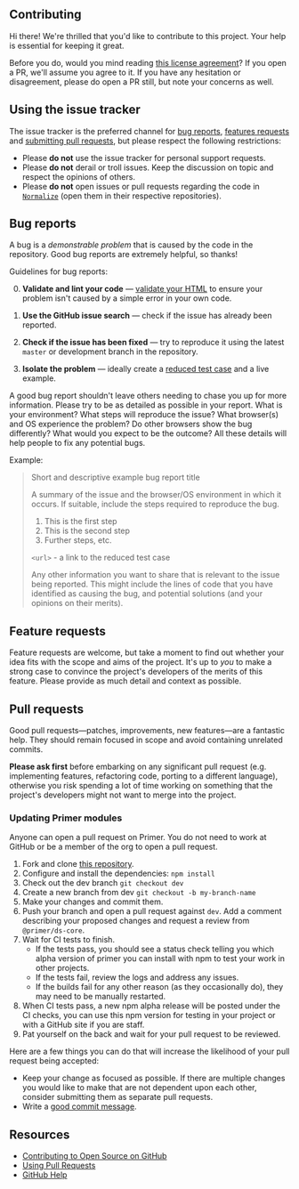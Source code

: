 ## Contributing

[fork]: https://github.com/github/primer/fork
[pr]: https://github.com/github/primer/compare
[style]: http://primer.github.io/guidelines/

Hi there! We're thrilled that you'd like to contribute to this project. Your help is essential for keeping it great.

Before you do, would you mind reading [this license agreement](LICENSE.md)? If you open a PR, we'll assume you agree to it. If you have any hesitation or disagreement, please do open a PR still, but note your concerns as well.

## Using the issue tracker

The issue tracker is the preferred channel for [bug reports](#bug-reports), [features requests](#feature-requests) and [submitting pull requests](#pull-requests), but please respect the following restrictions:

* Please **do not** use the issue tracker for personal support requests.
* Please **do not** derail or troll issues. Keep the discussion on topic and respect the opinions of others.
* Please **do not** open issues or pull requests regarding the code in [`Normalize`](https://github.com/necolas/normalize.css) (open them in their respective repositories).

## Bug reports

A bug is a _demonstrable problem_ that is caused by the code in the repository. Good bug reports are extremely helpful, so thanks!

Guidelines for bug reports:

0. **Validate and lint your code** &mdash; [validate your HTML](http://html5.validator.nu) to ensure your problem isn't caused by a simple error in your own code.

1. **Use the GitHub issue search** &mdash; check if the issue has already been reported.

2. **Check if the issue has been fixed** &mdash; try to reproduce it using the latest `master` or development branch in the repository.

3. **Isolate the problem** &mdash; ideally create a [reduced test case](https://css-tricks.com/reduced-test-cases/) and a live example.

A good bug report shouldn't leave others needing to chase you up for more information. Please try to be as detailed as possible in your report. What is your environment? What steps will reproduce the issue? What browser(s) and OS experience the problem? Do other browsers show the bug differently? What would you expect to be the outcome? All these details will help people to fix any potential bugs.

Example:

> Short and descriptive example bug report title
>
> A summary of the issue and the browser/OS environment in which it occurs. If
> suitable, include the steps required to reproduce the bug.
>
> 1. This is the first step
> 2. This is the second step
> 3. Further steps, etc.
>
> `<url>` - a link to the reduced test case
>
> Any other information you want to share that is relevant to the issue being reported. This might include the lines of code that you have identified as causing the bug, and potential solutions (and your opinions on their merits).

## Feature requests

Feature requests are welcome, but take a moment to find out whether your idea fits with the scope and aims of the project. It's up to *you* to make a strong case to convince the project's developers of the merits of this feature. Please provide as much detail and context as possible.

## Pull requests

Good pull requests—patches, improvements, new features—are a fantastic help. They should remain focused in scope and avoid containing unrelated commits.

**Please ask first** before embarking on any significant pull request (e.g. implementing features, refactoring code, porting to a different language), otherwise you risk spending a lot of time working on something that the project's developers might not want to merge into the project.

### Updating Primer modules

Anyone can open a pull request on Primer. You do not need to work at GitHub or be a member of the org to open a pull request.

1. Fork and clone [this repository](https://github.com/primer/primer).
2. Configure and install the dependencies: `npm install`
3. Check out the dev branch `git checkout dev`
3. Create a new branch from dev `git checkout -b my-branch-name`
4. Make your changes and commit them.
5. Push your branch and open a pull request against `dev`. Add a comment describing your proposed changes and request a review from `@primer/ds-core`.
6. Wait for CI tests to finish.
   - If the tests pass, you should see a status check telling you which alpha version of primer you can install with npm to test your work in other projects.
   - If the tests fail, review the logs and address any issues.
   - If the builds fail for any other reason (as they occasionally do), they may need to be manually restarted.
7. When CI tests pass, a new npm alpha release will be posted under the CI checks, you can use this npm version for testing in your project or with a GitHub site if you are staff.
8. Pat yourself on the back and wait for your pull request to be reviewed.

Here are a few things you can do that will increase the likelihood of your pull request being accepted:

- Keep your change as focused as possible. If there are multiple changes you would like to make that are not dependent upon each other, consider submitting them as separate pull requests.
- Write a [good commit message](http://tbaggery.com/2008/04/19/a-note-about-git-commit-messages.html).

## Resources

- [Contributing to Open Source on GitHub](https://guides.github.com/activities/contributing-to-open-source/)
- [Using Pull Requests](https://help.github.com/articles/using-pull-requests/)
- [GitHub Help](https://help.github.com)
